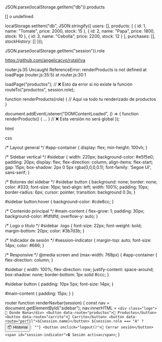 JSON.parse(localStorage.getItem("db")).products

[] o undefined


localStorage.setItem("db", JSON.stringify({
  users: [],
  products: [
    { id: 1, name: "Tomate", price: 2000, stock: 15 },
    { id: 2, name: "Papa", price: 1800, stock: 10 },
    { id: 3, name: "Cebolla", price: 2200, stock: 12 }
  ],
  purchases: [],
  stockHistory: []
}));



JSON.parse(localStorage.getItem("session")).role


https://github.com/angelicacvo/rutaViva


router.js:35 Uncaught ReferenceError: renderProducts is not defined
    at loadPage (router.js:35:5)
    at router.js:30:1


<!-- 👇 Estas líneas DEBEN estar justo antes de </body> -->
<script src="../js/auth.js"></script>
<script src="../js/products.js"></script> <!-- OBLIGATORIO -->
<script src="../js/cart.js"></script>
<script src="../js/profile.js"></script>
<script src="../js/admin.js"></script>
<script src="../js/router.js"></script> <!-- SIEMPRE AL FINAL -->
</body>

loadPage("productos"); // ❌ Esto da error si no existe la función
routeTo("productos", session.role);

function renderProducts(role) {
  // Aquí va todo tu renderizado de productos
}

document.addEventListener("DOMContentLoaded", () => {
  function renderProducts() { ... } // ❌ Esta versión no será global
});

html
<div id="navbar"></div>
<div id="main-content"></div>


<div id="app-container">
  <nav id="sidebar"></nav>
  <main id="main-content"></main>
</div>

css

/* Layout general */
#app-container {
  display: flex;
  min-height: 100vh;
}

/* Sidebar vertical */
#sidebar {
  width: 220px;
  background-color: #e5f5e0;
  padding: 20px;
  display: flex;
  flex-direction: column;
  align-items: flex-start;
  gap: 15px;
  box-shadow: 2px 0 5px rgba(0,0,0,0.1);
  font-family: 'Segoe UI', sans-serif;
}

/* Botones del sidebar */
#sidebar button {
  background: none;
  border: none;
  color: #333;
  font-size: 16px;
  text-align: left;
  width: 100%;
  padding: 10px;
  border-radius: 6px;
  cursor: pointer;
  transition: background 0.3s;
}

#sidebar button:hover {
  background-color: #cde8cc;
}

/* Contenido principal */
#main-content {
  flex-grow: 1;
  padding: 30px;
  background-color: #fdfdfd;
  overflow-y: auto;
}

/* Logo o título */
#sidebar .logo {
  font-size: 22px;
  font-weight: bold;
  margin-bottom: 20px;
  color: #3b7d3b;
}

/* Indicador de sesión */
#session-indicator {
  margin-top: auto;
  font-size: 14px;
  color: #666;
}

/* Responsive */
@media screen and (max-width: 768px) {
  #app-container {
    flex-direction: column;
  }

  #sidebar {
    width: 100%;
    flex-direction: row;
    justify-content: space-around;
    box-shadow: none;
    border-bottom: 1px solid #ccc;
  }

  #sidebar button {
    padding: 10px 5px;
    font-size: 14px;
  }

  #main-content {
    padding: 15px;
  }
}

router
function renderNavbar(session) {
  const nav = document.getElementById("sidebar");
  nav.innerHTML = `
    <div class="logo">🥦 Donde Nana</div>
    <button data-route="productos">🧺 Productos</button>
    <button data-route="carrito">🛒 Carrito</button>
    <button data-route="perfil">${session.name}</button>
    ${session.role === "A" ? `<button data-route="stock">📦 Historial</button>` : ""}
    <button onclick="logout()">🚪 Cerrar sesión</button>
    <span id="session-indicator">🔒 Sesión activa</span>
  `;
}
